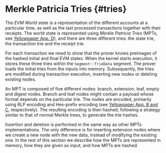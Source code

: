 # Merkle Patricia Tries {#tries}

The *EVM World state* is a representation of the different accounts at a
particular time, as well as the last processed transactions together
with their receipts. The world state is represented using *Merkle
Patricia Tries* (MPTs, see [Yellowpaper App. D](@@yellowpaper)), and there are three
different tries: the state trie, the transaction trie and the receipt
trie.

For each transaction we need to show that the prover knows preimages of
the hashed initial and final EVM states. When the kernel starts
execution, it stores these three tries within the `Segment::TrieData`
segment. The prover loads the initial tries from the inputs into memory.
Subsequently, the tries are modified during transaction execution,
inserting new nodes or deleting existing nodes.

An MPT is composed of five different nodes: branch, extension, leaf,
empty and digest nodes. Branch and leaf nodes might contain a payload
whose format depends on the particular trie. The nodes are encoded,
primarily using RLP encoding and Hex-prefix encoding (see [Yellowpaper
App. B and C](@@yellowpaper), respectively). The resulting encoding is
then hashed, following a strategy similar to that of normal Merkle trees,
to generate the trie hashes.

Insertion and deletion is performed in the same way as other MPTs
implementations. The only difference is for inserting extension nodes
where we create a new node with the new data, instead of modifying the
existing one. In the rest of this section we describe how the MPTs are
represented in memory, how they are given as input, and how MPTs are
hashed.
